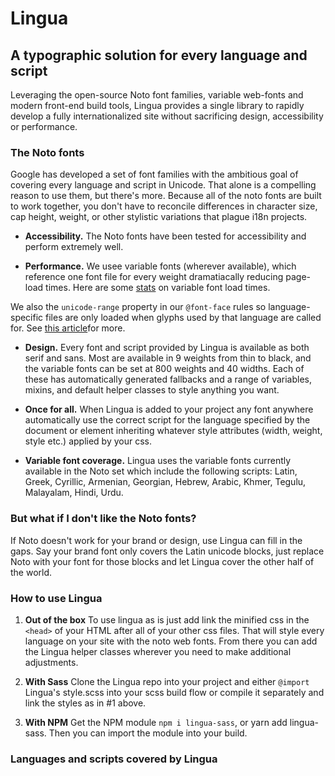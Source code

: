 # Lingua

## A typographic solution for every language and script

Leveraging the open-source Noto font families, variable web-fonts and modern front-end build tools, Lingua provides a single library to rapidly develop a fully internationalized site without sacrificing design, accessibility or performance.

### The Noto fonts

Google has developed a set of font families with the ambitious goal of covering every language and script in Unicode. That alone is a compelling reason to use them, but there's more. Because all of the noto fonts are built to work together, you don't have to reconcile differences in character size, cap height, weight, or other stylistic variations that plague i18n projects.

- **Accessibility.** The Noto fonts have been tested for accessibility and perform extremely well.

- **Performance.** We usee variable fonts (wherever available), which reference one font file for every weight dramatiacally reducing page-load times. Here are some [stats](https://css-tricks) on variable font load times.

We also the `unicode-range` property in our `@font-face` rules so language-specific files are only loaded when glyphs used by that language are called for. See [this article](https://css-tricks.com/almanac/properties/u/unicode-range/)for more.

- **Design.** Every font and script provided by Lingua is available as both serif and sans. Most are available in 9 weights from thin to black, and the variable fonts can be set at 800 weights and 40 widths. Each of these has automatically generated fallbacks and a range of variables, mixins, and default helper classes to style anything you want.

- **Once for all.** When Lingua is added to your project any font anywhere automatically use the correct script for the language specified by the document or element inheriting whatever style attributes (width, weight, style etc.) applied by your css.

- **Variable font coverage.** Lingua uses the variable fonts currently available in the Noto set which include the following scripts: Latin, Greek, Cyrillic, Armenian, Georgian, Hebrew, Arabic, Khmer, Tegulu, Malayalam, Hindi, Urdu.

### But what if I don't like the Noto fonts?

If Noto doesn't work for your brand or design, use Lingua can fill in the gaps. Say your brand font only covers the Latin unicode blocks, just replace Noto with your font for those blocks and let Lingua cover the other half of the world.

### How to use Lingua

1. **Out of the box** To use lingua as is just add link the minified css in the `<head>` of your HTML after all of your other css files. That will style every language on your site with the noto web fonts. From there you can add the Lingua helper classes wherever you need to make additional adjustments.

2. **With Sass** Clone the Lingua repo into your project and either `@import` Lingua's style.scss into your scss build flow or compile it separately and link the styles as in #1 above.

3. **With NPM** Get the NPM module `npm i lingua-sass`, or yarn add lingua-sass. Then you can import the module into your build.

### Languages and scripts covered by Lingua
